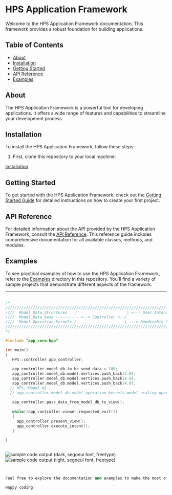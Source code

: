 # HPS Application Framework

Welcome to the HPS Application Framework documentation. This framework provides a robust foundation for building applications.

## Table of Contents

- [About](#about)
- [Installation](#installation)
- [Getting Started](#getting-started)
- [API Reference](#api-reference)
- [Examples](#examples)

## About

The HPS Application Framework is a powerful tool for developing applications. It offers a wide range of features and capabilities to streamline your development process.

## Installation

To install the HPS Application Framework, follow these steps:

1. First, clone this repository to your local machine:


[Installation](Installation.md)

## Getting Started

To get started with the HPS Application Framework, check out the [Getting Started Guide](./docs/getting-started.md) for detailed instructions on how to create your first project.

## API Reference

For detailed information about the API provided by the HPS Application Framework, consult the [API Reference](./API=Reference.md). This reference guide includes comprehensive documentation for all available classes, methods, and modules.


## Examples

To see practical examples of how to use the HPS Application Framework, refer to the [Examples](./examples) directory in this repository. You'll find a variety of sample projects that demonstrate different aspects of the framework.


---


```cpp

/*
///////////////////////////////////////////////////////////////////////////////////////////////////////////////
////  Model_Data_Structures   \                      | <--- User Intent <-------\                           ///
////  Model_Data_base ---------- <--> Controller <--/                           |-----> VIEW ( UI + Model ) ///
////  Model_Operation_Kernels /                     \ ---> Renderable Entity--->/                           ///
///////////////////////////////////////////////////////////////////////////////////////////////////////////////
*/

#include "app_core.hpp"

int main()
{
   HPS::controller app_controller; 
   
   app_controller.model_db.to_be_send_data = 100;
   app_controller.model_db.model.vertices.push_back(4.0);
   app_controller.model_db.model.vertices.push_back(4.0);
   app_controller.model_db.model.vertices.push_back(4.0);
  // HPS::Model m1 ;
  // app_controller.model_db.model_operation_kernels.model_scaling_operation(m1 , 6.0f);
   
   app_controller.pass_data_from_model_db_to_view();
   
   while(!app_controller.viewer.requested_exit())
   {   
     app_controller.present_view(); 
     app_controller.execute_intent();
   }
   
}



```
![sample code output (dark, segoeui font, freetype)](https://user-images.githubusercontent.com/8225057/191050833-b7ecf528-bfae-4a9f-ac1b-f3d83437a2f4.png)
![sample code output (light, segoeui font, freetype)](https://user-images.githubusercontent.com/8225057/191050838-8742efd4-504d-4334-a9a2-e756d15bc2ab.png)

```cpp


Feel free to explore the documentation and examples to make the most of the HPS Application Framework. If you encounter any issues or have questions, please don't hesitate to [open an issue](https://github.com/your-username/hps-application-framework/issues) on GitHub.

Happy coding!
